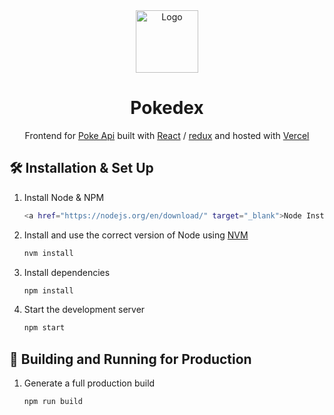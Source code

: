 <div align="center">
  <img alt="Logo" src="https://user-images.githubusercontent.com/11186378/87174448-e6507f80-c2f6-11ea-92d9-176419c4f3d8.png" width="100" />
</div>
<h1 align="center">
  Pokedex
</h1>
<p align="center">
  Frontend for  <a href="https://pokeapi.co/" target="_blank">Poke Api</a> built with <a href="https://reactjs.org/" target="_blank">React</a> / <a href="https://redux.js.org/" target="_blank">redux</a> and hosted with <a href="http://vercel.com/" target="_blank">Vercel</a>
</p>

## 🛠 Installation & Set Up

1. Install Node & NPM

   ```sh
   <a href="https://nodejs.org/en/download/" target="_blank">Node Installation</a>
   ```

2. Install and use the correct version of Node using [NVM](https://github.com/nvm-sh/nvm)

   ```sh
   nvm install
   ```

3. Install dependencies

   ```sh
   npm install
   ```

4. Start the development server

   ```sh
   npm start
   ```

## 🚀 Building and Running for Production

1. Generate a full production build

   ```sh
   npm run build
   ```
